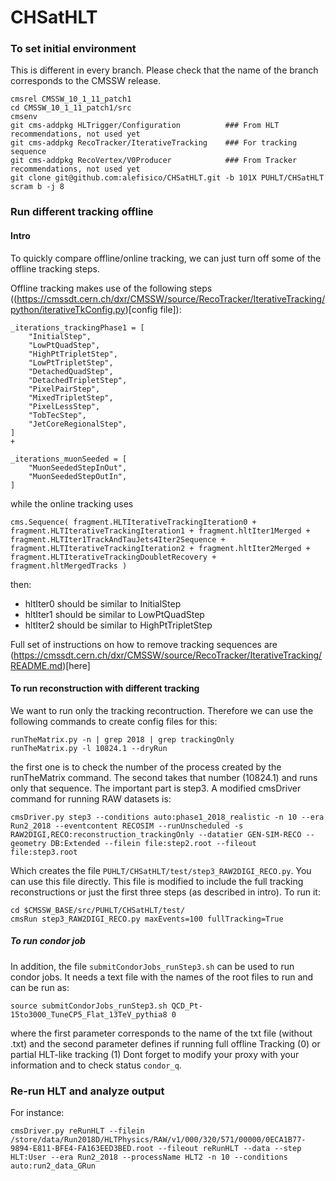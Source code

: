 # CHSatHLT

### To set initial environment

This is different in every branch. Please check that the name of the branch corresponds to the CMSSW release.

```
cmsrel CMSSW_10_1_11_patch1
cd CMSSW_10_1_11_patch1/src
cmsenv
git cms-addpkg HLTrigger/Configuration          ### From HLT recommendations, not used yet
git cms-addpkg RecoTracker/IterativeTracking    ### For tracking sequence
git cms-addpkg RecoVertex/V0Producer            ### From Tracker recommendations, not used yet
git clone git@github.com:alefisico/CHSatHLT.git -b 101X PUHLT/CHSatHLT
scram b -j 8 
```

### Run different tracking offline

#### Intro

To quickly compare offline/online tracking, we can just turn off some of the offline tracking steps. 

Offline tracking makes use of the following steps ((https://cmssdt.cern.ch/dxr/CMSSW/source/RecoTracker/IterativeTracking/python/iterativeTkConfig.py)[config file]):

```
_iterations_trackingPhase1 = [
    "InitialStep",
    "LowPtQuadStep",
    "HighPtTripletStep",
    "LowPtTripletStep",
    "DetachedQuadStep",
    "DetachedTripletStep",
    "PixelPairStep",
    "MixedTripletStep",
    "PixelLessStep",
    "TobTecStep",
    "JetCoreRegionalStep",
]
+

_iterations_muonSeeded = [
    "MuonSeededStepInOut",
    "MuonSeededStepOutIn",
]
```

while the online tracking uses
```
cms.Sequence( fragment.HLTIterativeTrackingIteration0 + fragment.HLTIterativeTrackingIteration1 + fragment.hltIter1Merged + fragment.HLTIter1TrackAndTauJets4Iter2Sequence + fragment.HLTIterativeTrackingIteration2 + fragment.hltIter2Merged + fragment.HLTIterativeTrackingDoubletRecovery + fragment.hltMergedTracks )
```

then:
  * hltIter0 should be similar to InitialStep
  * hltIter1 should be similar to LowPtQuadStep
  * hltIter2 should be similar to HighPtTripletStep

Full set of instructions on how to remove tracking sequences are (https://cmssdt.cern.ch/dxr/CMSSW/source/RecoTracker/IterativeTracking/README.md)[here]

#### To run reconstruction with different tracking

We want to run only the tracking recontruction. Therefore we can use the following commands to create config files for this:

```
runTheMatrix.py -n | grep 2018 | grep trackingOnly
runTheMatrix.py -l 10824.1 --dryRun
```

the first one is to check the number of the process created by the runTheMatrix command. The second takes that number (10824.1) and runs only that sequence. The important part is step3. A modified cmsDriver command for running RAW datasets is:

```
cmsDriver.py step3 --conditions auto:phase1_2018_realistic -n 10 --era Run2_2018 --eventcontent RECOSIM --runUnscheduled -s RAW2DIGI,RECO:reconstruction_trackingOnly --datatier GEN-SIM-RECO --geometry DB:Extended --filein file:step2.root --fileout file:step3.root
```

Which creates the file `PUHLT/CHSatHLT/test/step3_RAW2DIGI_RECO.py`. You can use this file directly. This file is modified to include the full tracking reconstructions or just the first three steps (as described in intro).  To run it:

```
cd $CMSSW_BASE/src/PUHLT/CHSatHLT/test/
cmsRun step3_RAW2DIGI_RECO.py maxEvents=100 fullTracking=True
```

##### To run condor job

In addition, the file `submitCondorJobs_runStep3.sh` can be used to run condor jobs. It needs a text file with the names of the root files to run and can be run as:
```
source submitCondorJobs_runStep3.sh QCD_Pt-15to3000_TuneCP5_Flat_13TeV_pythia8 0
```
where the first parameter corresponds to the name of the txt file (without .txt) and the second parameter defines if running full offline Tracking (0) or partial HLT-like tracking (1)
Dont forget to modify your proxy with your information and to check status `condor_q`. 

### Re-run HLT and analyze output

For instance:
~~~
cmsDriver.py reRunHLT --filein /store/data/Run2018D/HLTPhysics/RAW/v1/000/320/571/00000/0ECA1B77-9894-E811-BFE4-FA163EED3BED.root --fileout reRunHLT --data --step HLT:User --era Run2_2018 --processName HLT2 -n 10 --conditions auto:run2_data_GRun
~~~
